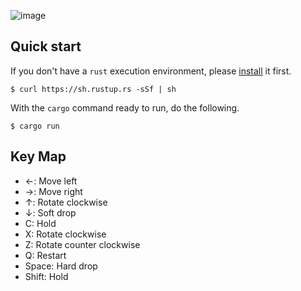 ![image](https://github.com/user-attachments/assets/19456a6f-7f3d-49e7-85d9-d27d6285b4db)

## Quick start
If you don't have a `rust` execution environment, please [install](https://doc.rust-lang.org/cargo/getting-started/installation.html) it first.
```
$ curl https://sh.rustup.rs -sSf | sh
```

With the `cargo` command ready to run, do the following.
```
$ cargo run
```

## Key Map
- ←: Move left
- →: Move right
- ↑: Rotate clockwise
- ↓: Soft drop
- C: Hold
- X: Rotate clockwise
- Z: Rotate counter clockwise
- Q: Restart
- Space: Hard drop
- Shift: Hold

